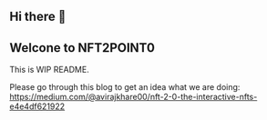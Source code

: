 ## Hi there 👋

## Welcone to NFT2POINT0

This is WIP README.

Please go through this blog to get an idea what we are doing: https://medium.com/@avirajkhare00/nft-2-0-the-interactive-nfts-e4e4df621922
